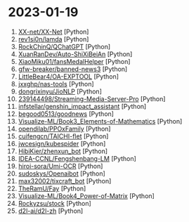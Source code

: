 # 2023-01-19

1. [XX-net/XX-Net](https://github.com/XX-net/XX-Net "A proxy tool to bypass GFW.") [Python]
2. [rev1si0n/lamda](https://github.com/rev1si0n/lamda "⚡️ Android reverse engineering & automation framework | 史上最强安卓抓包/逆向/HOOK & 云手机/远程桌面/自动化辅助框架，你的工作从未如此简单快捷。") [Python]
3. [RockChinQ/QChatGPT](https://github.com/RockChinQ/QChatGPT "基于OpenAI ChatGPT+mirai QQ 的 QQ 机器人，多平台一键部署，支持绘图模型，支持自定义插件") [Python]
4. [XuanRanDev/Auto-ShiXiBeiAn](https://github.com/XuanRanDev/Auto-ShiXiBeiAn "🎨实习备案（职校家园）自动打卡，支持多用户、自定义位置与时间、微信消息推送。") [Python]
5. [XiaoMiku01/fansMedalHelper](https://github.com/XiaoMiku01/fansMedalHelper "新版B站粉丝牌助手 全自动升级粉丝牌") [Python]
6. [gfw-breaker/banned-news3](https://github.com/gfw-breaker/banned-news3 "禁闻聚合") [Python]
7. [LittleBear4/OA-EXPTOOL](https://github.com/LittleBear4/OA-EXPTOOL "OA综合利用工具，集合将近20款OA漏洞批量扫描") [Python]
8. [jxxghp/nas-tools](https://github.com/jxxghp/nas-tools "NAS媒体库资源归集、整理自动化工具") [Python]
9. [dongrixinyu/JioNLP](https://github.com/dongrixinyu/JioNLP "中文 NLP 预处理、解析工具包，准确、高效、易用 A Chinese NLP Preprocessing & Parsing Package www.jionlp.com") [Python]
10. [239144498/Streaming-Media-Server-Pro](https://github.com/239144498/Streaming-Media-Server-Pro "这是一个强大的IPTV源后端服务，具有视频缓冲区功能，程序内置了很多独家频道，不够？你还可以自定义添加电视源；超多功能接口，还可以添加你的代理，并且适合任意平台，非常适合作为家庭影院的IPTV服务！可玩性超高，更多详情点击查看。") [Python]
11. [infstellar/genshin_impact_assistant](https://github.com/infstellar/genshin_impact_assistant "基于图像识别和模拟按键的多功能原神自动辅助操作,包括自动战斗,自动刷秘境,自动刷大世界材料。") [Python]
12. [begood0513/goodnews](https://github.com/begood0513/goodnews "") [Python]
13. [Visualize-ML/Book3_Elements-of-Mathematics](https://github.com/Visualize-ML/Book3_Elements-of-Mathematics "Book_3_《数学要素》 | 鸢尾花书：从加减乘除到机器学习；本册有，583幅图，136个代码文件，其中24个Streamlit App；状态：清华社五审五校中；Github稿件基本稳定，欢迎提意见，会及时修改") [Python]
14. [opendilab/PPOxFamily](https://github.com/opendilab/PPOxFamily "PPO x Family DRL Tutorial Course（决策智能入门级公开课：8节课帮你盘清算法理论，理顺代码逻辑，玩转决策AI应用实践 ）") [Python]
15. [cuifengcn/TAICHI-flet](https://github.com/cuifengcn/TAICHI-flet "基于flet的一款windows桌面应用，实现了爬取图片、音乐、小说、磁力链接的功能。") [Python]
16. [jwcesign/kubespider](https://github.com/jwcesign/kubespider "A unified download orchestration system, build your home download center.") [Python]
17. [HibiKier/zhenxun_bot](https://github.com/HibiKier/zhenxun_bot "基于 Nonebot2 和 go-cqhttp 开发，以 postgresql 作为数据库，非常可爱的绪山真寻bot") [Python]
18. [IDEA-CCNL/Fengshenbang-LM](https://github.com/IDEA-CCNL/Fengshenbang-LM "Fengshenbang-LM(封神榜大模型)是IDEA研究院认知计算与自然语言研究中心主导的大模型开源体系，成为中文AIGC和认知智能的基础设施。") [Python]
19. [hiroi-sora/Umi-OCR](https://github.com/hiroi-sora/Umi-OCR "OCR图片转文字识别软件，完全离线。截屏/批量导入图片，支持多国语言、合并段落、竖排文字。可排除水印区域，提取干净的文本。基于 PaddleOCR 。") [Python]
20. [sudoskys/Openaibot](https://github.com/sudoskys/Openaibot "🤖 Chat With GPT3 (Waiting ChatGPT)|🧀 通用事件层/IM/Muti Platform |Async | 👋 Supports continuous conversations | ⚡sh&docker ️deploy| 📦Provide Api Server|🎤 Azure/Vits Voice Chat | 📡Network Support(CN) | 🌻Voice Wake Assistants") [Python]
21. [max32002/tixcraft_bot](https://github.com/max32002/tixcraft_bot "Max搶票機器人(maxbot) help you quickly buy your tickets") [Python]
22. [TheRamU/Fay](https://github.com/TheRamU/Fay "这是一个完整的数字人项目，包含Python内核及UE数字人模型，可以用于做数字助理及抖音自动直播，又或者作为你的应用入口也很帅.") [Python]
23. [Visualize-ML/Book4_Power-of-Matrix](https://github.com/Visualize-ML/Book4_Power-of-Matrix "Book_4_《矩阵力量》 | 鸢尾花书：从加减乘除到机器学习；本册有，584幅图，81个代码文件，其中18个Streamlit App；状态：清华社五审五校中；Github稿件基本稳定，欢迎提意见，会及时修改") [Python]
24. [Rockyzsu/stock](https://github.com/Rockyzsu/stock "30天掌握量化交易 (持续更新)") [Python]
25. [d2l-ai/d2l-zh](https://github.com/d2l-ai/d2l-zh "《动手学深度学习》：面向中文读者、能运行、可讨论。中英文版被60多个国家的400多所大学用于教学。") [Python]
